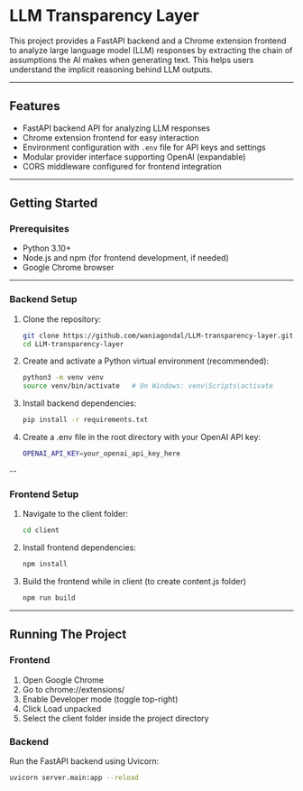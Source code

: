# LLM Transparency Layer

This project provides a FastAPI backend and a Chrome extension frontend to analyze large language model (LLM) responses by extracting the chain of assumptions the AI makes when generating text. This helps users understand the implicit reasoning behind LLM outputs.

---

## Features

- FastAPI backend API for analyzing LLM responses  
- Chrome extension frontend for easy interaction  
- Environment configuration with `.env` file for API keys and settings  
- Modular provider interface supporting OpenAI (expandable)  
- CORS middleware configured for frontend integration  

---

## Getting Started

### Prerequisites

- Python 3.10+  
- Node.js and npm (for frontend development, if needed)  
- Google Chrome browser  

---

### Backend Setup

1. Clone the repository:

   ```bash
   git clone https://github.com/waniagondal/LLM-transparency-layer.git
   cd LLM-transparency-layer

2. Create and activate a Python virtual environment (recommended):

   ```bash
   python3 -m venv venv
   source venv/bin/activate   # On Windows: venv\Scripts\activate
   
3. Install backend dependencies:

   ```bash
   pip install -r requirements.txt

4. Create a .env file in the root directory with your OpenAI API key:

   ```bash
   OPENAI_API_KEY=your_openai_api_key_here

--

### Frontend Setup

1. Navigate to the client folder:

   ```bash
   cd client

2. Install frontend dependencies:

   ```bash
   npm install

3. Build the frontend while in client (to create content.js folder)

   ```bash
   npm run build
---

## Running The Project

### Frontend
1. Open Google Chrome
2. Go to chrome://extensions/
3. Enable Developer mode (toggle top-right)
4. Click Load unpacked
5. Select the client folder inside the project directory

### Backend
Run the FastAPI backend using Uvicorn:

   ```bash
   uvicorn server.main:app --reload
